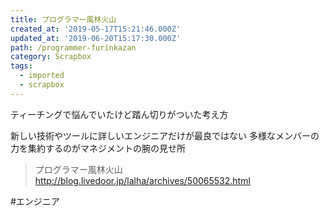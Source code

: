 ```yaml
---
title: プログラマー風林火山
created_at: '2019-05-17T15:21:46.000Z'
updated_at: '2019-06-20T15:17:30.000Z'
path: /programmer-furinkazan
category: Scrapbox
tags:
  - imported
  - scrapbox
---
```

ティーチングで悩んでいたけど踏ん切りがついた考え方

新しい技術やツールに詳しいエンジニアだけが最良ではない
多様なメンバーの力を集約するのがマネジメントの腕の見せ所

> プログラマー風林火山
> http://blog.livedoor.jp/lalha/archives/50065532.html

#エンジニア
